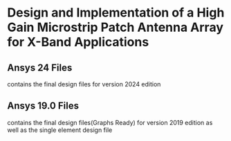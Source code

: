# Design and Implementation of a High Gain Microstrip Patch Antenna Array for X-Band Applications 
## Ansys 24 Files
contains the final design files for version 2024 edition 
## Ansys 19.0 Files
contains the final design files(Graphs Ready) for version 2019 edition as well as the single element design file 
